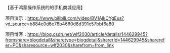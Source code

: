 【基于鸿蒙操作系统的的手机商城应用】

项目演示：https://www.bilibili.com/video/BV1AjkCYgEus?vd_source=b884e0d6e76b4660d8d391e57bbf6a80 

项目博客：https://blog.csdn.net/wlf2030/article/details/144629945?fromshare=blogdetail&sharetype=blogdetail&sharerId=144629945&sharerefer=PC&sharesource=wlf2030&sharefrom=from_link

